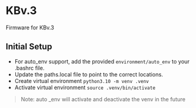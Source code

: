# KBv.3
Firmware for KBv.3

## Initial Setup
* For auto_env support, add the provided ```environment/auto_env``` to
  your .bashrc file.
* Update the paths.local file to point to the correct locations.
* Create virtual environment ```python3.10 -m venv .venv```
* Activate virtual environment ```source .venv/bin/activate```
> Note: auto _env will activate and deactivate the venv in the future
